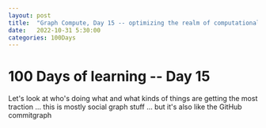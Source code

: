 ```yaml
---
layout: post
title:  "Graph Compute, Day 15 -- optimizing the realm of computational chemistry"
date:   2022-10-31 5:30:00
categories: 100Days
---
```



# 100 Days of learning -- Day 15

Let's look at who's doing what and what kinds of things are getting the most traction ... this is mostly social graph stuff ... but it's also like the GitHub commitgraph 